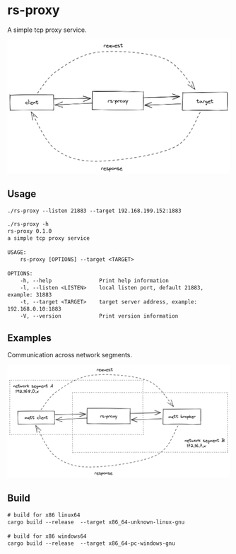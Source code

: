 # rs-proxy
A simple tcp proxy service.

![rs-proxy](./doc/rs-proxy.png)

## Usage

```shell
./rs-proxy --listen 21883 --target 192.168.199.152:1883
```

```shell
./rs-proxy -h
rs-proxy 0.1.0
a simple tcp proxy service

USAGE:
    rs-proxy [OPTIONS] --target <TARGET>

OPTIONS:
    -h, --help               Print help information
    -l, --listen <LISTEN>    local listen port, default 21883, example: 31883
    -t, --target <TARGET>    target server address, example: 192.168.0.10:1883
    -V, --version            Print version information
```

## Examples
Communication across network segments.

![rs-proxy-mqtt](./doc/rs-proxy-mqtt.png)

## Build
```shell
# build for x86 linux64
cargo build --release  --target x86_64-unknown-linux-gnu

# build for x86 windows64
cargo build --release  --target x86_64-pc-windows-gnu
```
